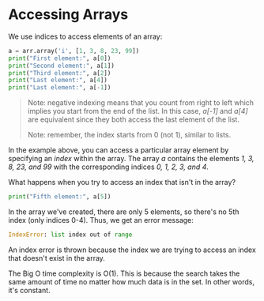 # Accessing Arrays

We use indices to access elements of an array:

```python
a = arr.array('i', [1, 3, 8, 23, 99])
print("First element:", a[0])
print("Second element:", a[1])
print("Third element:", a[2])
print("Last element:", a[4])
print("Last element:", a[-1])
```

> Note: negative indexing means that you count from right to left which implies you start from the end of the list. In this case, _a\[-1\]_ and _a\[4\]_ are equivalent since they both access the last element of the list.
>
> Note: remember, the index starts from 0 \(not 1\), similar to lists.

In the example above, you can access a particular array element by specifying an _index_ within the array. The array _a_ contains the elements _1, 3, 8, 23, and 99_ with the corresponding indices _0, 1, 2, 3, and 4_.

What happens when you try to access an index that isn't in the array?

```python
print("Fifth element:", a[5])
```

In the array we've created, there are only 5 elements, so there's no 5th index \(only indices 0-4\). Thus, we get an error message:

```python
IndexError: list index out of range
```

An index error is thrown because the index we are trying to access an index that doesn't exist in the array.

The Big O time complexity is O\(1\). This is because the search takes the same amount of time no matter how much data is in the set. In other words, it's constant.

